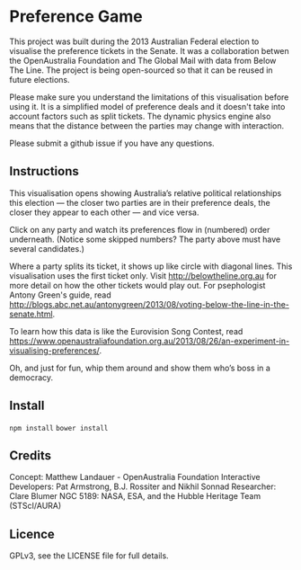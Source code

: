 # Preference Game

This project was built during the 2013 Australian Federal election to visualise
the preference tickets in the Senate. It was a collaboration betwen
the OpenAustralia Foundation and The Global Mail with data from Below The Line.
The project is being open-sourced so that it can be reused in future elections.

Please make sure you understand the limitations of this visualisation before
using it. It is a simplified model of preference deals and it doesn't take into
account factors such as split tickets. The dynamic physics engine also means that 
the distance between the parties may change with interaction.

Please submit a github issue if you have any questions.

## Instructions

This visualisation opens showing Australia’s relative political relationships
this election — the closer two parties are in their preference deals, the
closer they appear to each other — and vice versa.

Click on any party and watch its preferences flow in (numbered) order
underneath. (Notice some skipped numbers? The party above must have several
candidates.)

Where a party splits its ticket, it shows up like circle with diagonal lines. This visualisation uses
the first ticket only. Visit http://belowtheline.org.au for more detail on how the
other tickets would play out. For psephologist Antony Green's guide, read
http://blogs.abc.net.au/antonygreen/2013/08/voting-below-the-line-in-the-senate.html.

To learn how this data is like the Eurovision Song Contest, read
https://www.openaustraliafoundation.org.au/2013/08/26/an-experiment-in-visualising-preferences/.

Oh, and just for fun, whip them around and show them who’s boss in a democracy.

## Install

`npm install`
`bower install`

## Credits

Concept: Matthew Landauer - OpenAustralia Foundation
Interactive Developers: Pat Armstrong, B.J. Rossiter and Nikhil Sonnad
Researcher: Clare Blumer
NGC 5189: NASA, ESA, and the Hubble Heritage Team (STScI/AURA)

## Licence

GPLv3, see the LICENSE file for full details.
